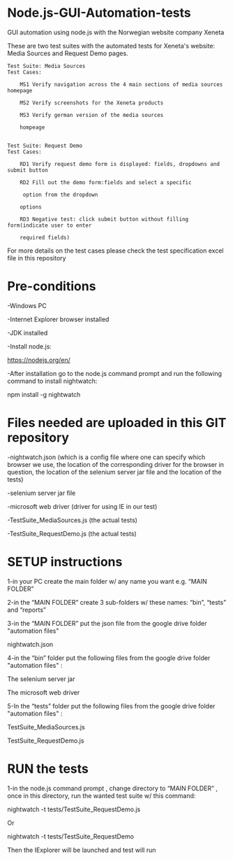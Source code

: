 # Node.js-GUI-Automation-tests
GUI automation using node.js with the Norwegian website company Xeneta

These are two test suites with the automated tests for Xeneta's website:  Media Sources and Request Demo pages.

    Test Suite: Media Sources
    Test Cases:

        MS1	Verify navigation across the 4 main sections of media sources homepage

        MS2	Verify screenshots for the Xeneta products 

        MS3	Verify german version of the media sources 

        hompeage                                                                           


    Test Suite: Request Demo
    Test Cases:

        RD1 Verify request demo form is displayed: fields, dropdowns and submit button

        RD2 Fill out the demo form:fields and select a specific

         option from the dropdown

        options

        RD3 Negative test: click submit button without filling form(indicate user to enter

        required fields) 


For more details on the test cases please check the test specification excel file in this repository 

Pre-conditions
==============

-Windows PC

-Internet Explorer browser installed

-JDK installed 

-Install node.js:  

https://nodejs.org/en/

-After installation go to the node.js command prompt and run the following command to install nightwatch: 

npm install -g nightwatch


Files needed are uploaded in this GIT repository 
===============================================================================

-nightwatch.json 
(which is a config file where one can specify which browser we use, the location of the corresponding driver for the browser in question, the location of the selenium server jar file and the location of the tests)

-selenium server jar file

-microsoft web driver (driver for using IE in our test)

-TestSuite_MediaSources.js (the actual tests)

-TestSuite_RequestDemo.js (the actual tests)


SETUP instructions
=============== 

1-in your PC create the main folder w/ any name you want e.g. “MAIN FOLDER” 

2-in the “MAIN FOLDER” create  3 sub-folders w/ these names: “bin”, “tests” and “reports”

3-in the “MAIN FOLDER” put the json file from the google drive  folder "automation files"  

nightwatch.json 

4-in the “bin” folder put the following files from the google drive  folder "automation files" :

The selenium server jar 

The microsoft web driver 

5-In the “tests” folder put  the following files from the google drive  folder "automation files"  : 

TestSuite_MediaSources.js

TestSuite_RequestDemo.js


RUN the tests
==============

1-in the node.js command prompt , change directory to “MAIN FOLDER”  , once in this directory, run the wanted test suite w/ this command:

nightwatch -t tests/TestSuite_RequestDemo.js

Or

nightwatch -t tests/TestSuite_RequestDemo


Then the IExplorer will be launched and test will run
